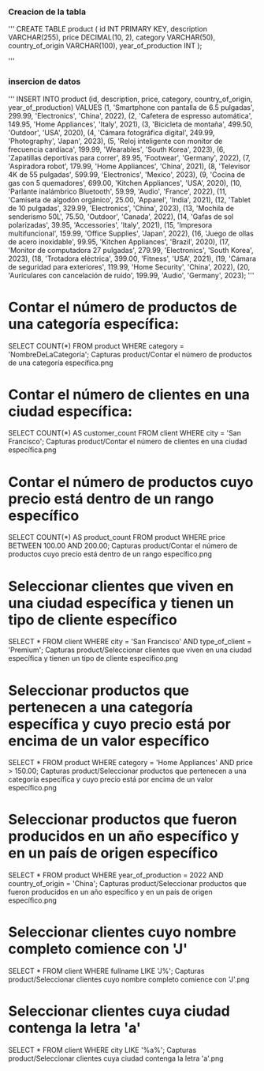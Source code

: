 ### Creacion de la tabla 
'''
CREATE TABLE product (
    id INT PRIMARY KEY,
    description VARCHAR(255),
    price DECIMAL(10, 2),
    category VARCHAR(50),
    country_of_origin VARCHAR(100),
    year_of_production INT
);

'''
### insercion de datos 
'''
INSERT INTO product (id, description, price, category, country_of_origin, year_of_production) VALUES
(1, 'Smartphone con pantalla de 6.5 pulgadas', 299.99, 'Electronics', 'China', 2022),
(2, 'Cafetera de espresso automática', 149.95, 'Home Appliances', 'Italy', 2021),
(3, 'Bicicleta de montaña', 499.50, 'Outdoor', 'USA', 2020),
(4, 'Cámara fotográfica digital', 249.99, 'Photography', 'Japan', 2023),
(5, 'Reloj inteligente con monitor de frecuencia cardíaca', 199.99, 'Wearables', 'South Korea', 2023),
(6, 'Zapatillas deportivas para correr', 89.95, 'Footwear', 'Germany', 2022),
(7, 'Aspiradora robot', 179.99, 'Home Appliances', 'China', 2021),
(8, 'Televisor 4K de 55 pulgadas', 599.99, 'Electronics', 'Mexico', 2023),
(9, 'Cocina de gas con 5 quemadores', 699.00, 'Kitchen Appliances', 'USA', 2020),
(10, 'Parlante inalámbrico Bluetooth', 59.99, 'Audio', 'France', 2022),
(11, 'Camiseta de algodón orgánico', 25.00, 'Apparel', 'India', 2021),
(12, 'Tablet de 10 pulgadas', 329.99, 'Electronics', 'China', 2023),
(13, 'Mochila de senderismo 50L', 75.50, 'Outdoor', 'Canada', 2022),
(14, 'Gafas de sol polarizadas', 39.95, 'Accessories', 'Italy', 2021),
(15, 'Impresora multifuncional', 159.99, 'Office Supplies', 'Japan', 2022),
(16, 'Juego de ollas de acero inoxidable', 99.95, 'Kitchen Appliances', 'Brazil', 2020),
(17, 'Monitor de computadora 27 pulgadas', 279.99, 'Electronics', 'South Korea', 2023),
(18, 'Trotadora eléctrica', 399.00, 'Fitness', 'USA', 2021),
(19, 'Cámara de seguridad para exteriores', 119.99, 'Home Security', 'China', 2022),
(20, 'Auriculares con cancelación de ruido', 199.99, 'Audio', 'Germany', 2023);
'''

# Contar el número de productos de una categoría específica:
SELECT COUNT(*) FROM product WHERE category = 'NombreDeLaCategoría';
Capturas product/Contar el número de productos de una categoría específica.png

# Contar el número de clientes en una ciudad específica:
SELECT COUNT(*) AS customer_count
FROM client
WHERE city = 'San Francisco';
Capturas product/Contar el número de clientes en una ciudad específica.png


# Contar el número de productos cuyo precio está dentro de un rango específico
SELECT COUNT(*) AS product_count
FROM product
WHERE price BETWEEN 100.00 AND 200.00;
Capturas product/Contar el número de productos cuyo precio está dentro de un rango específico.png

# Seleccionar clientes que viven en una ciudad específica y tienen un tipo de cliente específico
SELECT *
FROM client
WHERE city = 'San Francisco' AND type_of_client = 'Premium';
Capturas product/Seleccionar clientes que viven en una ciudad específica y tienen un tipo de cliente específico.png

# Seleccionar productos que pertenecen a una categoría específica y cuyo precio está por encima de un valor específico
SELECT *
FROM product
WHERE category = 'Home Appliances' AND price > 150.00;
Capturas product/Seleccionar productos que pertenecen a una categoría específica y cuyo precio está por encima de un valor específico.png

# Seleccionar productos que fueron producidos en un año específico y en un país de origen específico
SELECT *
FROM product
WHERE year_of_production = 2022 AND country_of_origin = 'China';
Capturas product/Seleccionar productos que fueron producidos en un año específico y en un país de origen específico.png

# Seleccionar clientes cuyo nombre completo comience con 'J'
SELECT *
FROM client
WHERE fullname LIKE 'J%';
Capturas product/Seleccionar clientes cuyo nombre completo comience con 'J'.png

#  Seleccionar clientes cuya ciudad contenga la letra 'a'
SELECT *
FROM client
WHERE city LIKE '%a%';
Capturas product/Seleccionar clientes cuya ciudad contenga la letra 'a'.png
